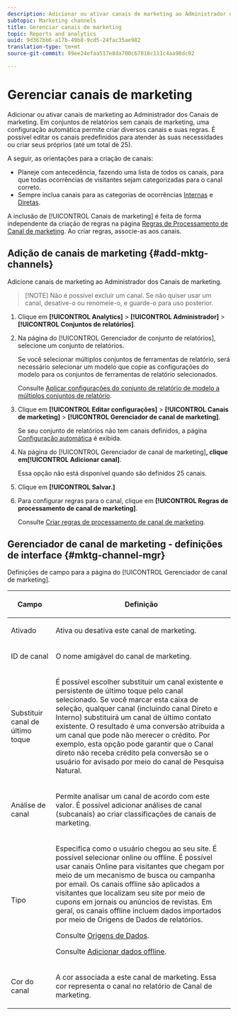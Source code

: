 ```yaml
---
description: Adicionar ou ativar canais de marketing ao Administrador dos Canais de marketing. Em conjuntos de relatórios sem canais de marketing, uma configuração automática permite criar diversos canais e suas regras. É possível editar os canais predefinidos para atender às suas necessidades ou criar seus próprios (até um total de 25).
subtopic: Marketing channels
title: Gerenciar canais de marketing
topic: Reports and analytics
uuid: 9d367bb6-a17b-49b8-9cd5-24fac35ae982
translation-type: tm+mt
source-git-commit: 99ee24efaa517e8da700c67818c111c4aa90dc02

---
```



# Gerenciar canais de marketing

Adicionar ou ativar canais de marketing ao Administrador dos Canais de marketing. Em conjuntos de relatórios sem canais de marketing, uma configuração automática permite criar diversos canais e suas regras. É possível editar os canais predefinidos para atender às suas necessidades ou criar seus próprios (até um total de 25).

A seguir, as orientações para a criação de canais:

* Planeje com antecedência, fazendo uma lista de todos os canais, para que todas ocorrências de visitantes sejam categorizadas para o canal correto.
* Sempre inclua canais para as categorias de ocorrências [Internas](/help/components/c-marketing-channels/c-faq.md) e [Diretas](/help/components/c-marketing-channels/c-faq.md).

A inclusão de [!UICONTROL Canais de marketing] é feita de forma independente da criação de regras na página [Regras de Processamento de Canal de marketing](/help/components/c-marketing-channels/t-rules.md). Ao criar regras, associe-as aos canais.

## Adição de canais de marketing {#add-mktg-channels}

Adicione canais de marketing ao Administrador dos Canais de marketing.

> [!NOTE] Não é possível excluir um canal. Se não quiser usar um canal, desative-o ou renomeie-o, e guarde-o para uso posterior.

1. Clique em **[!UICONTROL Analytics]** &gt; **[!UICONTROL Administrador]** &gt; **[!UICONTROL Conjuntos de relatórios]**.
1. Na página do [!UICONTROL Gerenciador de conjunto de relatórios], selecione um conjunto de relatórios.

   Se você selecionar múltiplos conjuntos de ferramentas de relatório, será necessário selecionar um modelo que copie as configurações do modelo para os conjuntos de ferramentas de relatório selecionados.

   Consulte [Aplicar configurações do conjunto de relatório de modelo a múltiplos conjuntos de relatório](/help/components/c-marketing-channels/t-template.md).

1. Clique em **[!UICONTROL Editar configurações]** &gt; **[!UICONTROL Canais de marketing]** &gt; **[!UICONTROL Gerenciador de canal de marketing]**.

   Se seu conjunto de relatórios não tem canais definidos, a página [Configuração automática](/help/components/c-marketing-channels/c-channel-autosetup.md) é exibida.

1. Na página do [!UICONTROL Gerenciador de canal de marketing]**, clique em[!UICONTROL Adicionar canal]**.

   Essa opção não está disponível quando são definidos 25 canais.

1. Clique em **[!UICONTROL Salvar.]**
1. Para configurar regras para o canal, clique em **[!UICONTROL Regras de processamento de canal de marketing]**.

   Consulte [Criar regras de processamento de canal de marketing](/help/components/c-marketing-channels/t-rules.md).

## Gerenciador de canal de marketing - definições de interface {#mktg-channel-mgr}

Definições de campo para a página do [!UICONTROL Gerenciador de canal de marketing].

<table id="table_C18A0F1C9E214EB585A29801BA2400F8"> 
 <thead> 
  <tr> 
   <th colname="col1" class="entry"> <p>Campo </p> </th> 
   <th colname="col2" class="entry"> <p>Definição </p> </th> 
  </tr> 
 </thead>
 <tbody> 
  <tr> 
   <td colname="col1"> <p>Ativado </p> </td> 
   <td colname="col2"> <p> Ativa ou desativa este canal de marketing. </p> </td> 
  </tr> 
  <tr> 
   <td colname="col1"> <p>ID de canal </p> </td> 
   <td colname="col2"> <p>O nome amigável do canal de marketing. </p> </td> 
  </tr> 
  <tr> 
   <td colname="col1"> <p>Substituir canal de último toque </p> </td> 
   <td colname="col2"> <p> É possível escolher substituir um canal existente e persistente de último toque pelo canal selecionado. Se você marcar esta caixa de seleção, qualquer canal (incluindo canal Direto e Interno) substituirá um canal de último contato existente. O resultado é uma conversão atribuída a um canal que pode não merecer o crédito. Por exemplo, esta opção pode garantir que o Canal direto não receba crédito pela conversão se o usuário for avisado por meio do canal de Pesquisa Natural. </p> </td> 
  </tr> 
  <tr> 
   <td colname="col1"> <p>Análise de canal </p> </td> 
   <td colname="col2"> <p>Permite analisar um canal de acordo com este valor. É possível adicionar análises de canal (subcanais) ao criar classificações de canais de marketing. </p> </td> 
  </tr> 
  <tr> 
   <td colname="col1"> <p>Tipo </p> </td> 
   <td colname="col2"> <p> Especifica como o usuário chegou ao seu site. É possível selecionar <span class="uicontrol">online </span>ou <span class="uicontrol">offline</span>. É possível usar canais Online para visitantes que chegam por meio de um mecanismo de busca ou campanha por email. Os canais offline são aplicados a visitantes que localizam seu site por meio de cupons em jornais ou anúncios de revistas. Em geral, os canais offline incluem dados importados por meio de Origens de Dados de relatórios. </p> <p>Consulte <a href="https://marketing.adobe.com/resources/help/en_US/sc/datasources/"  >Origens de Dados</a>. </p> <p>Consulte <a href="/help/components/c-marketing-channels/t-offline-data.md"   >Adicionar dados offline</a>. </p> </td> 
  </tr> 
  <tr> 
   <td colname="col1"> <p>Cor do canal </p> </td> 
   <td colname="col2"> <p>A cor associada a este canal de marketing. Essa cor representa o canal no relatório de <span class="wintitle">Canal de marketing</span>. </p> </td> 
  </tr> 
 </tbody> 
</table>

